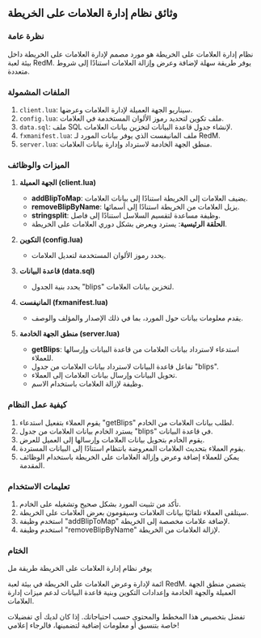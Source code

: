 ## وثائق نظام إدارة العلامات على الخريطة

### نظرة عامة
نظام إدارة العلامات على الخريطة هو مورد مصمم لإدارة العلامات على الخريطة داخل بيئة لعبة RedM. يوفر طريقة سهلة لإضافة وعرض وإزالة العلامات استنادًا إلى شروط متعددة.

### الملفات المشمولة
1. `client.lua`: سيناريو الجهة العميلة لإدارة العلامات وعرضها.
2. `config.lua`: ملف تكوين لتحديد رموز الألوان المستخدمة في العلامات.
3. `data.sql`: ملف SQL لإنشاء جدول قاعدة البيانات لتخزين بيانات العلامات.
4. `fxmanifest.lua`: ملف المانيفست الذي يوفر بيانات المورد لـ RedM.
5. `server.lua`: منطق الجهة الخادمة لاسترداد وإدارة بيانات العلامات.

### الميزات والوظائف
1. **الجهة العميلة (client.lua)**
   - **addBlipToMap**: يضيف العلامات إلى الخريطة استنادًا إلى بيانات العلامات.
   - **removeBlipByName**: يزيل العلامات من الخريطة استنادًا إلى أسمائها.
   - **stringsplit**: وظيفة مساعدة لتقسيم السلاسل استنادًا إلى فاصل.
   - **الحلقة الرئيسية**: يسترد ويعرض بشكل دوري العلامات على الخريطة.

2. **التكوين (config.lua)**
   - يحدد رموز الألوان المستخدمة لتعديل العلامات.

3. **قاعدة البيانات (data.sql)**
   - يحدد بنية الجدول "blips" لتخزين بيانات العلامات.

4. **المانيفست (fxmanifest.lua)**
   - يقدم معلومات بيانات حول المورد، بما في ذلك الإصدار والمؤلف والوصف.

5. **منطق الجهة الخادمة (server.lua)**
   - **getBlips**: استدعاء لاسترداد بيانات العلامات من قاعدة البيانات وإرسالها للعملاء.
   - تفاعل قاعدة البيانات لاسترداد بيانات العلامات من جدول "blips".
   - تحويل البيانات وإرسال بيانات العلامات إلى العملاء.
   - وظيفة لإزالة العلامات باستخدام الاسم.

### كيفية عمل النظام
1. يقوم العملاء بتفعيل استدعاء "getBlips" لطلب بيانات العلامات من الخادم.
2. يسترد الخادم بيانات العلامات من جدول "blips" في قاعدة البيانات.
3. يقوم الخادم بتحويل بيانات العلامات وإرسالها إلى العميل للعرض.
4. يقوم العملاء بتحديث العلامات المعروضة بانتظام استنادًا إلى البيانات المستردة.
5. يمكن للعملاء إضافة وعرض وإزالة العلامات على الخريطة باستخدام الوظائف المقدمة.

### تعليمات الاستخدام
1. تأكد من تثبيت المورد بشكل صحيح وتشغيله على الخادم.
2. سيتلقى العملاء تلقائيًا بيانات العلامات وسيقومون بعرض العلامات على الخريطة.
3. استخدم وظيفة "addBlipToMap" لإضافة علامات مخصصة إلى الخريطة.
4. استخدم وظيفة "removeBlipByName" لإزالة العلامات من الخريطة.

### الختام
يوفر نظام إدارة العلامات على الخريطة طريقة مل

ائمة لإدارة وعرض العلامات على الخريطة في بيئة لعبة RedM. يتضمن منطق الجهة العميلة والجهة الخادمة وإعدادات التكوين وبنية قاعدة البيانات لدعم ميزات إدارة العلامات.

تفضل بتخصيص هذا المخطط والمحتوى حسب احتياجاتك. إذا كان لديك أي تفضيلات خاصة بتنسيق أو معلومات إضافية لتضمينها، فالرجاء إعلامي!